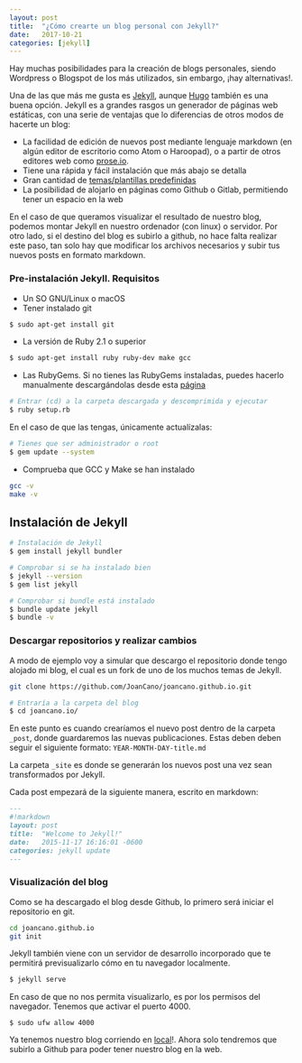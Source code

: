 ```yaml
---
layout: post
title:  "¿Cómo crearte un blog personal con Jekyll?"
date:   2017-10-21
categories: [jekyll]
---
```


Hay muchas posibilidades para la creación de blogs personales, siendo Wordpress o Blogspot de los más utilizados, sin embargo, ¡hay alternativas!.

Una de las que más me gusta es [Jekyll](https://jekyllrb.com/), aunque [Hugo](https://themes.gohugo.io/) también es una buena opción. Jekyll es a grandes rasgos un generador de páginas web estáticas, con una serie de ventajas que lo diferencias de otros modos de hacerte un blog:

- La facilidad de edición de nuevos post mediante lenguaje markdown (en algún editor de escritorio como Atom o Haroopad), o a partir de otros editores web como [prose.io](http://prose.io/).
- Tiene una rápida y fácil instalación que más abajo se detalla
- Gran cantidad de [temas/plantillas predefinidas](http://jekylltheme.org/)
- La posibilidad de alojarlo en páginas como Github o Gitlab, permitiendo tener un espacio en la web

En el caso de que queramos visualizar el resultado de nuestro blog, podemos montar Jekyll en nuestro ordenador (con linux) o servidor. Por otro lado, si el destino del blog es subirlo a github, no hace falta realizar este paso, tan solo hay que modificar los archivos necesarios y subir tus nuevos posts en formato markdown.


### Pre-instalación Jekyll. Requisitos
* Un SO GNU/Linux o macOS
* Tener instalado git

```bash
$ sudo apt-get install git
```

* La versión de Ruby 2.1 o superior

``` bash
$ sudo apt-get install ruby ruby-dev make gcc
```
* Las RubyGems. Si no tienes las RubyGems instaladas, puedes hacerlo manualmente descargándolas desde esta [página](https://rubygems.org/pages/download#formats)

```bash
# Entrar (cd) a la carpeta descargada y descomprimida y ejecutar
$ ruby setup.rb
```

En el caso de que las tengas, únicamente actualízalas:

```bash
# Tienes que ser administrador o root
$ gem update --system  
```

* Comprueba que GCC y Make se han instalado

```bash
gcc -v
make -v
```

## Instalación de Jekyll

```bash
# Instalación de Jekyll
$ gem install jekyll bundler

# Comprobar si se ha instalado bien
$ jekyll --version
$ gem list jekyll

# Comprobar si bundle está instalado
$ bundle update jekyll
$ bundle -v
```

### Descargar repositorios y realizar cambios

A modo de ejemplo voy a simular que descargo el repositorio donde tengo alojado mi blog, el cual es un fork de uno de los muchos temas de Jekyll.
```bash
git clone https://github.com/JoanCano/joancano.github.io.git

# Entraría a la carpeta del blog
$ cd joancano.io/
```
En este punto es cuando crearíamos el nuevo post dentro de la carpeta ```_post```, donde guardaremos las nuevas publicaciones. Estas deben deben seguir el siguiente formato:  ```YEAR-MONTH-DAY-title.md```

La carpeta ```_site``` es donde se generarán los nuevos post una vez sean transformados por Jekyll.

Cada post empezará de la siguiente manera, escrito en markdown:

```markdown
---
#!markdown
layout: post
title:  "Welcome to Jekyll!"
date:   2015-11-17 16:16:01 -0600
categories: jekyll update
---
```
### Visualización del blog

Como se ha descargado el blog desde Github, lo primero será iniciar el repositorio en git.

```bash
cd joancano.github.io
git init
```
Jekyll también viene con un servidor de desarrollo incorporado que te permitirá previsualizarlo cómo en tu navegador localmente.

```bash
$ jekyll serve
```

En caso de que no nos permita visualizarlo, es por los permisos del navegador. Tenemos que activar el puerto 4000.

```
$ sudo ufw allow 4000
```

Ya tenemos nuestro blog corriendo en [local](http://localhost:4000/joancano.github.io/)!. Ahora solo tendremos que subirlo a Github para poder tener nuestro blog en la web.
